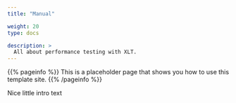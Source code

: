 ```yaml
---
title: "Manual"

weight: 20
type: docs

description: >
  All about performance testing with XLT.
---
```


{{% pageinfo %}}
This is a placeholder page that shows you how to use this template site.
{{% /pageinfo %}}

Nice little intro text


